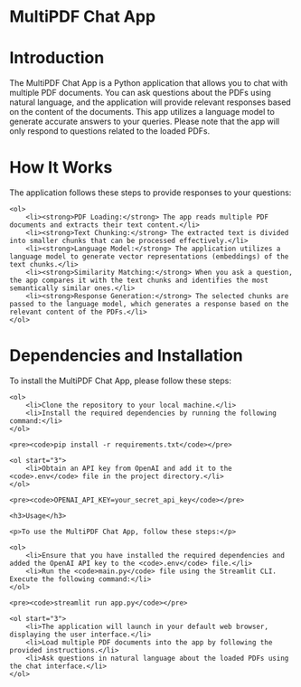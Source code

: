 # MultiPDF Chat App

# Introduction
<p>The MultiPDF Chat App is a Python application that allows you to chat with multiple PDF documents. You can ask questions about the PDFs using natural language, and the application will provide relevant responses based on the content of the documents. This app utilizes a language model to generate accurate answers to your queries. Please note that the app will only respond to questions related to the loaded PDFs.</p>

# How  It Works
<p>The application follows these steps to provide responses to your questions:</p>

    <ol>
        <li><strong>PDF Loading:</strong> The app reads multiple PDF documents and extracts their text content.</li>
        <li><strong>Text Chunking:</strong> The extracted text is divided into smaller chunks that can be processed effectively.</li>
        <li><strong>Language Model:</strong> The application utilizes a language model to generate vector representations (embeddings) of the text chunks.</li>
        <li><strong>Similarity Matching:</strong> When you ask a question, the app compares it with the text chunks and identifies the most semantically similar ones.</li>
        <li><strong>Response Generation:</strong> The selected chunks are passed to the language model, which generates a response based on the relevant content of the PDFs.</li>
    </ol>
# Dependencies and Installation
 <p>To install the MultiPDF Chat App, please follow these steps:</p>

    <ol>
        <li>Clone the repository to your local machine.</li>
        <li>Install the required dependencies by running the following command:</li>
    </ol>

    <pre><code>pip install -r requirements.txt</code></pre>

    <ol start="3">
        <li>Obtain an API key from OpenAI and add it to the <code>.env</code> file in the project directory.</li>
    </ol>

    <pre><code>OPENAI_API_KEY=your_secret_api_key</code></pre>

    <h3>Usage</h3>

    <p>To use the MultiPDF Chat App, follow these steps:</p>

    <ol>
        <li>Ensure that you have installed the required dependencies and added the OpenAI API key to the <code>.env</code> file.</li>
        <li>Run the <code>main.py</code> file using the Streamlit CLI. Execute the following command:</li>
    </ol>

    <pre><code>streamlit run app.py</code></pre>

    <ol start="3">
        <li>The application will launch in your default web browser, displaying the user interface.</li>
        <li>Load multiple PDF documents into the app by following the provided instructions.</li>
        <li>Ask questions in natural language about the loaded PDFs using the chat interface.</li>
    </ol>
